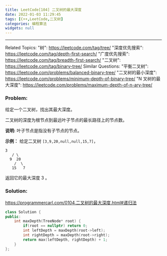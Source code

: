 ```yaml
---
title: LeetCode[104] 二叉树的最大深度
date: 2022-01-03 11:29:45
tags: [C++,LeetCode,二叉树]
categories: 编程算法
widgets: null
---
```


---
Related Topics:
  "树": https://leetcode.com/tag/tree/
  "深度优先搜索": https://leetcode.com/tag/depth-first-search/
  "广度优先搜索": https://leetcode.com/tag/breadth-first-search/
  "二叉树": https://leetcode.com/tag/binary-tree/
Similar Questions:
  "平衡二叉树": https://leetcode.com/problems/balanced-binary-tree/
  "二叉树的最小深度": https://leetcode.com/problems/minimum-depth-of-binary-tree/
  "N 叉树的最大深度": https://leetcode.com/problems/maximum-depth-of-n-ary-tree/

### Problem:

给定一个二叉树，找出其最大深度。

二叉树的深度为根节点到最远叶子节点的最长路径上的节点数。

**说明:** 叶子节点是指没有子节点的节点。

**示例：**
给定二叉树 `[3,9,20,null,null,15,7]`，

```
3
   / \
  9  20
    /  \
   15   7
```

返回它的最大深度 3 。

<!--more-->

### Solution:

https://programmercarl.com/0104.二叉树的最大深度.html#递归法

```c++
class Solution {
public:
    int maxDepth(TreeNode* root) {
        if(root == nullptr) return 0;
        int leftDepth = maxDepth(root->left);
        int rightDepth = maxDepth(root->right);
        return max(leftDepth, rightDepth) + 1;
    }
};
```

